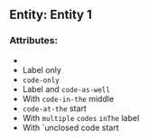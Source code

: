 ## Entity: Entity 1
### Attributes:

- 
- Label only
- `code-only`
- Label and `code-as-well`
- With `code-in-the` middle
- `code-at-the` start
- With `multiple` `codes` `inThe` label
- With `unclosed code start
